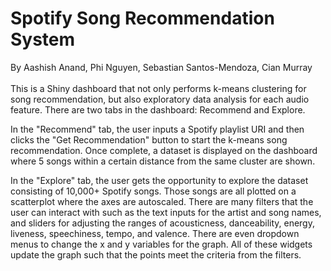 # Spotify Song Recommendation System
By Aashish Anand, Phi Nguyen, Sebastian Santos-Mendoza, Cian Murray\
<br />
This is a Shiny dashboard that not only performs k-means clustering for song recommendation, but also exploratory data analysis for each audio feature. There are two tabs in the dashboard: Recommend and Explore.

In the "Recommend" tab, the user inputs a Spotify playlist URI and then clicks the "Get Recommendation" button to start the k-means song recommendation. Once complete, a dataset is displayed on the dashboard where 5 songs within a certain distance from the same cluster are shown.

In the "Explore" tab, the user gets the opportunity to explore the dataset consisting of 10,000+ Spotify songs. Those songs are all plotted on a scatterplot where the axes are autoscaled. There are many filters that the user can interact with such as the text inputs for the artist and song names, and sliders for adjusting the ranges of acousticness, danceability, energy, liveness, speechiness, tempo, and valence. There are even dropdown menus to change the x and y variables for the graph. All of these widgets update the graph such that the points meet the criteria from the filters.
